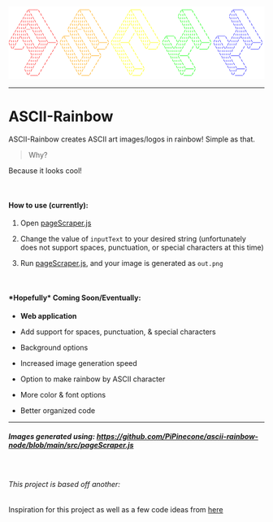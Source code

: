 <img title="Logo" src="https://github.com/PiPinecone/ASCII-Rainbow/blob/main/static/logo.png" alt="Made with ASCII-Rainbow!">

---

# ASCII-Rainbow

ASCII-Rainbow creates ASCII art images/logos in rainbow! Simple as that.

> Why?

Because it looks cool!

</br>

#### How to use (currently):

1. Open [pageScraper.js](https://github.com/PiPinecone/ASCII-Rainbow/blob/main/src/pageScraper.js)

2. Change  the value of `inputText` to your desired string (unfortunately does not support spaces, punctuation, or special characters at this time)

3. Run [pageScraper.js](https://github.com/PiPinecone/ASCII-Rainbow/blob/main/src/pageScraper.js), and your image is generated as `out.png`

</br>

#### *Hopefully\* Coming Soon/Eventually:

- **Web application**

- Add support for spaces, punctuation, & special characters

- Background options

- Increased image generation speed

- Option to make rainbow by ASCII character

- More color & font options

- Better organized code



---
##### Images generated using: https://github.com/PiPinecone/ascii-rainbow-node/blob/main/src/pageScraper.js

</br>

###### This project is based off another:

Inspiration for this project as well as a few code ideas from [here](https://github.com/ajmeese7/readme-ascii)




